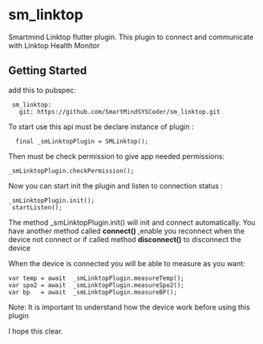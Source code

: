 # sm_linktop

Smartmind Linktop flutter plugin.
This plugin to connect and communicate with Linktop Health Monitor

## Getting Started

add this to pubspec:

     sm_linktop:
       git: https://github.com/SmartMindSYSCoder/sm_linktop.git

To start use this api must be declare instance of plugin :

      final _smLinktopPlugin = SMLinktop();

Then must be check permission to give app needed permissions:

    _smLinktopPlugin.checkPermission();

Now you can start init the plugin and listen to connection status :

    _smLinktopPlugin.init();
     startListen();

The method _smLinktopPlugin.init()  will init and connect automatically.
You have another method called **connect()**   ,enable you reconnect when the device not connect or 
if called method **disconnect()** to disconnect the device

When  the device is connected you will be able to measure as you want:

    var temp = await  _smLinktopPlugin.measureTemp();
    var spo2 = await  _smLinktopPlugin.measureSpo2();
    var bp   = await  _smLinktopPlugin.measureBP();




Note: It is important to understand how the device work before using this plugin 

I hope this clear.
